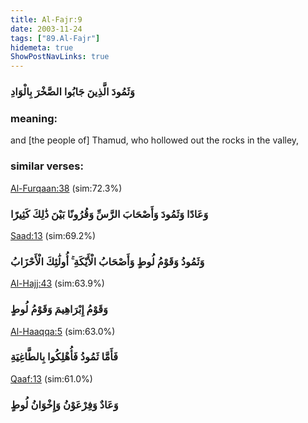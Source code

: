 ```yaml
---
title: Al-Fajr:9
date: 2003-11-24
tags: ["89.Al-Fajr"]
hidemeta: true 
ShowPostNavLinks: true 
---
```

### وَثَمُودَ الَّذِينَ جَابُوا الصَّخْرَ بِالْوَادِ
### meaning: 
and [the people of] Thamud, who hollowed out the rocks in the valley,
### similar verses: 

[Al-Furqaan:38](/25/38) (sim:72.3%)

### وَعَادًا وَثَمُودَ وَأَصْحَابَ الرَّسِّ وَقُرُونًا بَيْنَ ذَٰلِكَ كَثِيرًا

[Saad:13](/38/13) (sim:69.2%)

### وَثَمُودُ وَقَوْمُ لُوطٍ وَأَصْحَابُ الْأَيْكَةِ ۚ أُولَٰئِكَ الْأَحْزَابُ

[Al-Hajj:43](/22/43) (sim:63.9%)

### وَقَوْمُ إِبْرَاهِيمَ وَقَوْمُ لُوطٍ

[Al-Haaqqa:5](/69/5) (sim:63.0%)

### فَأَمَّا ثَمُودُ فَأُهْلِكُوا بِالطَّاغِيَةِ

[Qaaf:13](/50/13) (sim:61.0%)

### وَعَادٌ وَفِرْعَوْنُ وَإِخْوَانُ لُوطٍ
